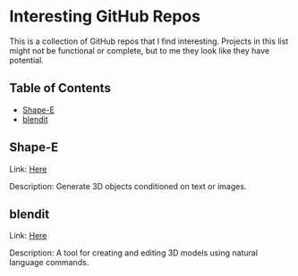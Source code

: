 <!-- omit in toc -->
# Interesting GitHub Repos

This is a collection of GitHub repos that I find interesting.
Projects in this list might not be functional or complete, but to me they look like they have potential.

<!-- omit in toc -->
## Table of Contents

- [Shape-E](#shape-e)
- [blendit](#blendit)


## Shape-E

Link: [Here](https://github.com/openai/shap-e)

Description: Generate 3D objects conditioned on text or images.


## blendit

Link: [Here](https://github.com/imaginelenses/blendit)

Description: A tool for creating and editing 3D models using natural language commands.